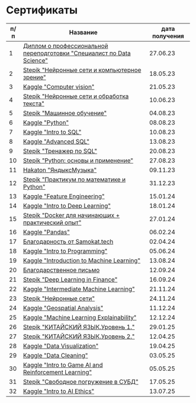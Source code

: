 # Cертификаты

|п/п|Название|дата получения |
|---|--------|---------------|
|1|[Диплом о профессиональной переподготовки "Специалист по Data Science"](https://github.com/IT-DS-Alex/certificates/blob/main/diplom%D0%B0.pdf)|27.06.23|
|2|[Stepik "Нейронные сети и компьютерное зрение"](https://stepik.org/cert/2068267)|18.05.23|
|3|[Kaggle "Computer vision"](https://www.kaggle.com/learn/certification/alekseypyton2022/computer-vision)|21.05.23|
|4|[Stepik "Нейронные сети и обработка текста"](https://stepik.org/cert/2098045)|10.06.23|
|5|[Stepik "Машинное обучение"](https://stepik.org/cert/2141951)|04.08.23|
|6|[Kaggle "Python"](https://www.kaggle.com/learn/certification/alekseypyton2022/python)|08.08.23|
|7|[Kaggle "Intro to SQL"](https://www.kaggle.com/learn/certification/alekseypyton2022/intro-to-sql)|10.08.23|
|8|[Kaggle "Advanced SQL"](https://www.kaggle.com/learn/certification/alekseypyton2022/advanced-sql)|13.08.23|
|9|[Stepik "Тренажер по SQL"](https://stepik.org/cert/2153987)|20.08.23|
|10|[Stepik "Python: основы и применение"](https://stepik.org/cert/2158940)|27.08.23|
|11|[Hakaton "ЯндыксМузыка"](https://github.com/IT-DS-Alex/certificates/blob/main/%D0%98%D1%81%D0%B0%D0%BA%D0%BE%D0%B2%20%D0%90%D0%BB%D0%B5%D0%BA%D1%81%D0%B5%D0%B8%CC%86.pdf)|09.11.23|
|12|[Stepik "Практикум по математике и Python"](https://stepik.org/cert/2316125)|31.12.23|
|13|[Kaggle "Feature Engineering"](https://www.kaggle.com/learn/certification/alekseypyton2022/feature-engineering)|15.01.24|
|14|[Kaggle "Intro to Deep Learning"](https://www.kaggle.com/learn/certification/alekseypyton2022/intro-to-deep-learning)|18.01.24|
|15|[Stepik "Docker для начинающих + практический опыт"](https://stepik.org/cert/2342957)|27.01.24|
|16|[Kaggle "Pandas"](https://www.kaggle.com/learn/certification/alekseypyton2022/pandas)|06.02.24|
|17|[Благодарность от Samokat.tech](https://github.com/IT-DS-Alex/certificates/blob/main/%D0%91%D0%BB%D0%B0%D0%B3%D0%BE%D0%B4%D0%B0%D1%80%D0%BD%D0%BE%D1%81%D1%82%D1%8C.png)|02.04.24|
|18|[Kaggle "Intro to Programming"](https://www.kaggle.com/learn/certification/alekseypyton2022/intro-to-programming)|05.06.24|
|19|[Kaggle "Introduction to Machine Learning"](https://www.kaggle.com/learn/certification/alekseypyton2022/intro-to-machine-learning)|13.08.24|
|20|[Благодарственное письмо](https://github.com/IT-DS-Alex/certificates/blob/main/%D0%90%D0%BB%D0%B5%D0%BA%D1%81%D0%B5%D0%B9%20%D0%98%D1%81%D0%B0%D0%BA%D0%BE%D0%B2.pdf)|12.09.24|
|21|[Stepik "Deep Learning in Finance"](https://stepik.org/cert/2567452)|16.09.24|
|22|[Kaggle "Intermediate Machine Learning"](https://www.kaggle.com/learn/certification/alekseypyton2022/intermediate-machine-learning)|21.11.24|
|23|[Stepik "Нейронные сети"](https://stepik.org/cert/2662434)|24.11.24|
|24|[Kaggle "Geospatial Analysis"](https://www.kaggle.com/learn/certification/alekseypyton2022/geospatial-analysis)|11.12.24|
|25|[Kaggle "Machine Learning Explainability"](https://www.kaggle.com/learn/certification/alekseypyton2022/machine-learning-explainability)|12.12.24|
|26|[Stepik "КИТАЙСКИЙ ЯЗЫК.Уровень 1."](https://stepik.org/cert/2739875)|29.01.25|
|27|[Stepik "КИТАЙСКИЙ ЯЗЫК.Уровень 2."](https://stepik.org/cert/2817753)|12.04.25|
|28|[Kaggle "Data Visualization"](https://www.kaggle.com/learn/certification/alekseypyton2022/data-visualization)|19.04.25|
|29|[Kaggle "Data Cleaning"](https://www.kaggle.com/learn/certification/alekseypyton2022/data-cleaning)|03.05.25|
|30|[Kaggle "Intro to Game AI and Reinforcement Learning"](https://www.kaggle.com/learn/certification/alekseypyton2022/intro-to-game-ai-and-reinforcement-learning)|05.05.25|
|31|[Stepik "Свободное погружение в СУБД"](https://stepik.org/cert/2855393)|17.05.25|
|32|[Kaggle "Intro to AI Ethics"](https://www.kaggle.com/learn/certification/alekseypyton2022/intro-to-ai-ethics)|13.07.25|
